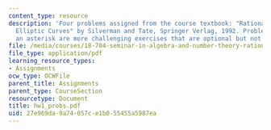 ```yaml
---
content_type: resource
description: 'Four problems assigned from the course textbook: "Rational Points on
  Elliptic Curves" by Silverman and Tate, Springer Verlag, 1992. Problems marked with
  an asterisk are more challenging exercises that are optional but not required.'
file: /media/courses/18-704-seminar-in-algebra-and-number-theory-rational-points-on-elliptic-curves-fall-2004/27e969da9a74057ce1b055455a5987ea_hw1_probs.pdf
file_type: application/pdf
learning_resource_types:
- Assignments
ocw_type: OCWFile
parent_title: Assignments
parent_type: CourseSection
resourcetype: Document
title: hw1_probs.pdf
uid: 27e969da-9a74-057c-e1b0-55455a5987ea
---
```

